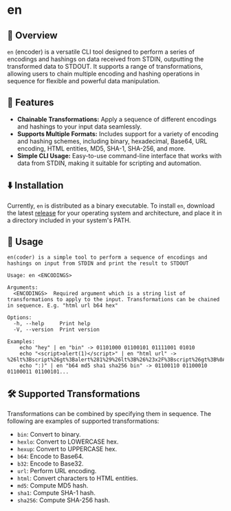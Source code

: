 # en

## 🌟 Overview
`en` (encoder) is a versatile CLI tool designed to perform a series of encodings and hashings on data received from STDIN, outputting the transformed data to STDOUT. It supports a range of transformations, allowing users to chain multiple encoding and hashing operations in sequence for flexible and powerful data manipulation.

## 🚀 Features
- **Chainable Transformations:** Apply a sequence of different encodings and hashings to your input data seamlessly.
- **Supports Multiple Formats:** Includes support for a variety of encoding and hashing schemes, including binary, hexadecimal, Base64, URL encoding, HTML entities, MD5, SHA-1, SHA-256, and more.
- **Simple CLI Usage:** Easy-to-use command-line interface that works with data from STDIN, making it suitable for scripting and automation.

## ⬇️ Installation
Currently, `en` is distributed as a binary executable. To install `en`, download the latest [release](/releases) for your operating system and architecture, and place it in a directory included in your system's PATH.

## 📖 Usage
```plaintext
en(coder) is a simple tool to perform a sequence of encodings and hashings on input from STDIN and print the result to STDOUT

Usage: en <ENCODINGS>

Arguments:
  <ENCODINGS>  Required argument which is a string list of transformations to apply to the input. Transformations can be chained in sequence. E.g. "html url b64 hex"

Options:
  -h, --help     Print help
  -V, --version  Print version

Examples:
    echo "hey" | en "bin" -> 01101000 01100101 01111001 01010
    echo "<script>alert(1)</script>" | en "html url" -> %26lt%3Bscript%26gt%3Balert%281%29%26lt%3B%26%23x2F%3Bscript%26gt%3B%0A
    echo ":)" | en "b64 md5 sha1 sha256 bin" -> 01100110 01100010 01100011 01100101...
```

## 🛠 Supported Transformations
Transformations can be combined by specifying them in sequence. The following are examples of supported transformations:
- `bin`: Convert to binary.
- `hexlo`: Convert to LOWERCASE hex.
- `hexup`: Convert to UPPERCASE hex.
- `b64`: Encode to Base64.
- `b32`: Encode to Base32.
- `url`: Perform URL encoding.
- `html`: Convert characters to HTML entities.
- `md5`: Compute MD5 hash.
- `sha1`: Compute SHA-1 hash.
- `sha256`: Compute SHA-256 hash.
